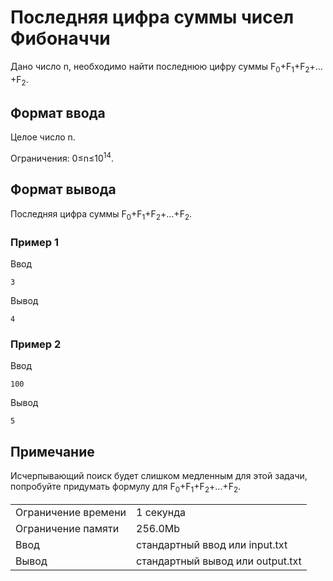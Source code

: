 # Последняя цифра суммы чисел Фибоначчи

Дано число n, необходимо найти последнюю цифру суммы F<sub>0</sub>+F<sub>1</sub>+F<sub>2</sub>+…+F<sub>2</sub>​.

## Формат ввода

Целое число n.

Ограничения: 0≤n≤10<sup>14</sup>.

## Формат вывода

Последняя цифра суммы F<sub>0</sub>+F<sub>1</sub>+F<sub>2</sub>+…+F<sub>2</sub>​.

### Пример 1

Ввод

    3
    

Вывод

    4
    

### Пример 2

Ввод

    100
    

Вывод

    5
    

## Примечание

Исчерпывающий поиск будет слишком медленным для этой задачи, попробуйте придумать формулу для F<sub>0</sub>+F<sub>1</sub>+F<sub>2</sub>+…+F<sub>2</sub>​.


<table>
 <tr class="time-limit">
    <td class="property-title">Ограничение времени</td>
    <td>1&nbsp;секунда</td>
 </tr>
 <tr class="memory-limit">
    <td class="property-title">Ограничение памяти</td>
    <td>256.0Mb</td>
 </tr>
 <tr class="input-file">
    <td class="property-title">Ввод</td>
    <td colspan="1">стандартный ввод или input.txt</td>
 </tr>
 <tr class="output-file">
    <td class="property-title">Вывод</td>
    <td colspan="1">стандартный вывод или output.txt</td>
 </tr>
</table>
